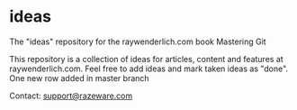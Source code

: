 # ideas
The "ideas" repository for the raywenderlich.com book Mastering Git

This repository is a collection of ideas for articles, content
and features at raywenderlich.com.
Feel free to add ideas and mark taken ideas as "done".
One new row added in master branch

Contact: support@razeware.com
